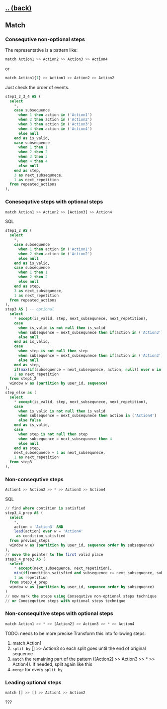 ## [.. (back)](index.md)

## Match

### Consequtive non-optional steps

The representative is a pattern like:

```sql
match Action1 >> Action2 >> Action3 >> Action4
```

or

```sql
match Action1{1} >> Action1 >> Action2 >> Action2
```

Just check the order of events.

```sql
step1_2_3_4 AS (
  select
    *,
    case subsequence
      when 1 then action in ('Action1')
      when 2 then action in ('Action2')
      when 3 then action in ('Action3')
      when 4 then action in ('Action4')
      else null
    end as is_valid,
    case subsequence
      when 1 then 1
      when 2 then 2
      when 3 then 3
      when 4 then 4
      else null
    end as step,
    3 as next_subsequnece,
    1 as next_repetition
  from repeated_actions
),
```

### Conesequtive steps with optional steps

```sql
match Action1 >> Action2 >> [Action3] >> Action4
```

SQL

```sql
step1_2 AS (
  select
    *,
    case subsequence
      when 1 then action in ('Action1')
      when 2 then action in ('Action2')
      else null
    end as is_valid,
    case subsequence
      when 1 then 1
      when 2 then 2
      else null
    end as step,
    3 as next_subsequnece,
    1 as next_repetition
  from repeated_actions
),
step3 AS ( -- optional
  select
    * except(is_valid, step, next_subsequnece, next_repetition),
    case 
      when is_valid is not null then is_valid
      when subsequence = next_subsequnece then if(action in ('Action3'), true, null)
      else null
    end as is_valid,
    case 
      when step is not null then step
      when subsequence = next_subsequnece then if(action in ('Action3'), 3, null)
      else null
    end as step,
    if(max(if(subsequence = next_subsequnece, action, null)) over w in ('Action3'), next_subsequnece + 1, next_subsequnece) as next_subsequnece,
    1 as next_repetition
  from step1_2
  window w as (partition by user_id, sequence)
),
step_else as (
  select
    * except(is_valid, step, next_subsequnece, next_repetition),
    case
      when is_valid is not null then is_valid
      when subsequence = next_subsequnece then action in ('Action4')
      else false
    end as is_valid,
    case
      when step is not null then step
      when subsequence = next_subsequnece then 4
      else null
    end as step,
    next_subsequnece + 1 as next_subsequnece,
    1 as next_repetition
  from step3
),
```

### Non-consequtive steps

```sql
Action1 >> Action2 >> * >> Action3 >> Action4
```

SQL

```sql
// find where contition is satisfied
step3_4_prep AS (
  select
    *,
    action = 'Action3' AND
    lead(action) over w = 'Action4'
     as condition_satisfied
  from previos_steps
  window w as (partition by user_id, sequence order by subsequence)
),
// move the pointer to the first valid place
step3_4_prep2 AS (
  select
    * except(next_subsequence, next_repetition),
    min(if(condition_satisfied and subsequence >= next_subsequence, subsequence, null)) as next_subsequence,
    1 as repetition
  from step3_4_prep
  window w as (partition by user_id, sequence order by subsequence)
)
// now mark the steps using Consequtive non-optional steps technique
// or Conesequtive steps with optional steps technique
```

### Non-consequitive steps with optional steps

```sql
match Action1 >> * >> [Action2] >> Action3 >> * >> Action4
```

TODO: needs to be more precise
Transform this into following steps:

1. match Action1
2. `split by` [] >> Action3 so each split goes until the end of original sequence
3. `match` the remaining part of the pattern ([Action2] >> Action3 >> * >> Action4). If needed, split again like this
4. `merge` for every `split by`

### Leading optional steps

```sql
match [] >> [] >> Action1 >> Action2
```

???
